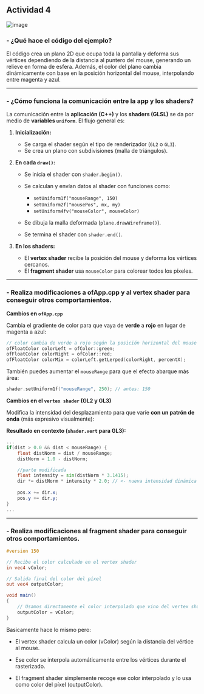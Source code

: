 Actividad 4
---
![image](https://github.com/user-attachments/assets/3d3cc41f-2475-450a-9d52-fb2bb81ee595)

### - ¿Qué hace el código del ejemplo?

El código crea un plano 2D que ocupa toda la pantalla y deforma sus vértices dependiendo de la distancia al puntero del mouse, generando un relieve en forma de esfera. Además, el color del plano cambia dinámicamente con base en la posición horizontal del mouse, interpolando entre magenta y azul.

---

### - ¿Cómo funciona la comunicación entre la app y los shaders?

La comunicación entre la **aplicación (C++)** y los **shaders (GLSL)** se da por medio de **variables `uniform`**. El flujo general es:

1. **Inicialización:**

   * Se carga el shader según el tipo de renderizador (`GL2` o `GL3`).
   * Se crea un plano con subdivisiones (malla de triángulos).

2. **En cada `draw()`:**

   * Se inicia el shader con `shader.begin()`.
   * Se calculan y envían datos al shader con funciones como:

     * `setUniform1f("mouseRange", 150)`
     * `setUniform2f("mousePos", mx, my)`
     * `setUniform4fv("mouseColor", mouseColor)`
   * Se dibuja la malla deformada (`plane.drawWireframe()`).
   * Se termina el shader con `shader.end()`.

3. **En los shaders:**

   * El **vertex shader** recibe la posición del mouse y deforma los vértices cercanos.
   * El **fragment shader** usa `mouseColor` para colorear todos los píxeles.

---

### - Realiza modificaciones a ofApp.cpp y al vertex shader para conseguir otros comportamientos.

**Cambios en `ofApp.cpp`**

Cambia el gradiente de color para que vaya de **verde** a **rojo** en lugar de magenta a azul:

```cpp
// color cambia de verde a rojo según la posición horizontal del mouse
ofFloatColor colorLeft = ofColor::green;
ofFloatColor colorRight = ofColor::red;
ofFloatColor colorMix = colorLeft.getLerped(colorRight, percentX);
```

También puedes aumentar el `mouseRange` para que el efecto abarque más área:

```cpp
shader.setUniform1f("mouseRange", 250); // antes: 150
```
**Cambios en el `vertex shader` (GL2 y GL3)**

Modifica la intensidad del desplazamiento para que varíe **con un patrón de onda** (más expresivo visualmente):

**Resultado en contexto (`shader.vert` para GL3):**

```glsl
...
if(dist > 0.0 && dist < mouseRange) {
    float distNorm = dist / mouseRange;
    distNorm = 1.0 - distNorm;

    //parte modificada
    float intensity = sin(distNorm * 3.1415);
    dir *= distNorm * intensity * 2.0; // <- nueva intensidad dinámica
    
    pos.x += dir.x;
    pos.y += dir.y;
}
...
```
---
### - Realiza modificaciones al fragment shader para conseguir otros comportamientos.

```glsl
#version 150

// Recibe el color calculado en el vertex shader
in vec4 vColor;

// Salida final del color del píxel
out vec4 outputColor;

void main()
{
    // Usamos directamente el color interpolado que vino del vertex shader
    outputColor = vColor;
}
```
Basicamente hace lo mismo pero:
- El vertex shader calcula un color (vColor) según la distancia del vértice al mouse.

- Ese color se interpola automáticamente entre los vértices durante el rasterizado.

- El fragment shader simplemente recoge ese color interpolado y lo usa como color del píxel (outputColor).

